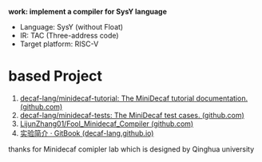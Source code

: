 **work: implement a compiler for SysY language**

- Language: SysY (without Float)
- IR: TAC (Three-address code)
- Target platform: RISC-V

# based Project

1. [decaf-lang/minidecaf-tutorial: The MiniDecaf tutorial documentation. (github.com)](https://github.com/decaf-lang/minidecaf-tutorial)
2. [decaf-lang/minidecaf-tests: The MiniDecaf test cases. (github.com)](https://github.com/decaf-lang/minidecaf-tests)
3. [LijunZhang01/Fool_Minidecaf_Compiler (github.com)](https://github.com/LijunZhang01/Fool_Minidecaf_Compiler/tree/master)
4. [实验简介 · GitBook (decaf-lang.github.io)](https://decaf-lang.github.io/minidecaf-tutorial/)

thanks for Minidecaf comipler lab which is designed by Qinghua university